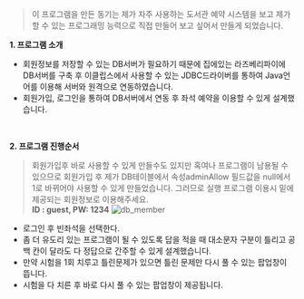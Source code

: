 >이 프로그램을 만든 동기는 제가 자주 사용하는 도서관 예약 시스템을 보고 제가 할 수 있는 프로그래밍 능력으로 직접 만들어 보고 싶어서 만들게 되었습니다.

<strong> 1. 프로그램 소개</strong>
<ul>
<li> 회원정보를 저장할 수 있는 DB서버가 필요하기 때문에 집에있는 라즈베리파이에 DB서버를 구축 후 이클립스에서 사용할 수 있는 JDBC드라이버를 통하여 Java언어를 이용해 서버와 원격으로 연동하였습니다. </li>
<li> 회원가입, 로그인을 통하여 DB서버에서 연동 후 좌석 예약을 이용할 수 있게 설계했습니다. </li></ul><br>

<strong> 2. 프로그램 진행순서</strong>

>회원가입후 바로 사용할 수 있게 만들수도 있지만 혹여나 프로그램이 남용될 수 있으므로 회원가입 후 제가 DB테이블에서 속성adminAllow 필드값을 null에서 1로 바뀌어야 사용할 수 있게 만들었습니다. 그러므로 실행 프로그램 이용시 밑에 제공되는 회원정보로 이용해주세요.<br>
<strong>ID : guest, PW: 1234</strong>
![db_member](https://user-images.githubusercontent.com/17807121/45599895-80627c00-ba2e-11e8-87f0-e776a211634f.jpg)

<ul>
<li> 로그인 후 빈좌석을 선택한다.</li>
<li> 좀 더 유도리 있는 프로그램이 될 수 있도록 답을 적을 때 대소문자 구분이 틀리고 공백 칸이 달라도 다 정답으로 간주할 수 있게 설계했습니다.</li>
<li> 만약 시험을 1회 치루고 틀린문제가 있으면 틀린 문제만 다시 풀 수 있는 팝업창이 뜹니다.</li>
<li> 시험을 다 치른 후 바로 다시 풀 수 있는 팝업창이 제공됩니다.</li>
</ul>

